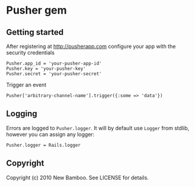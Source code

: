 Pusher gem
==========

Getting started
---------------

After registering at <http://pusherapp.com> configure your app with the security credentials

    Pusher.app_id = 'your-pusher-app-id'
    Pusher.key = 'your-pusher-key'
    Pusher.secret = 'your-pusher-secret'

Trigger an event

    Pusher['arbitrary-channel-name'].trigger({:some => 'data'})
    
Logging
-------

Errors are logged to `Pusher.logger`. It will by default use `Logger` from stdlib, however you can assign any logger:

    Pusher.logger = Rails.logger

Copyright
---------

Copyright (c) 2010 New Bamboo. See LICENSE for details.

